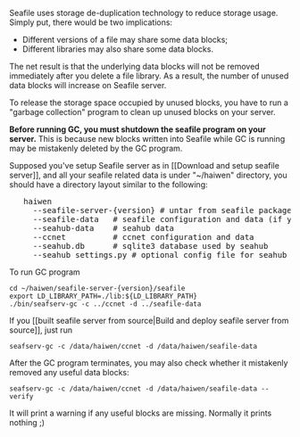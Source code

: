 Seafile uses storage de-duplication technology to reduce storage usage.
Simply put, there would be two implications:

* Different versions of a file may share some data blocks;
* Different libraries may also share some data blocks.

The net result is that the underlying data blocks will not be removed
immediately after you delete a file library. As a result, the number of
unused data blocks will increase on Seafile server.

To release the storage space occupied by unused blocks, you have to run a
"garbage collection" program to clean up unused blocks on your server.

**Before running GC, you must shutdown the seafile program on your server.**
This is because new blocks written into Seafile while GC is running may be
mistakenly deleted by the GC program.

Supposed you've setup Seafile server as in [[Download and setup seafile server]],
and all your seafile related data is under "~/haiwen" directory, you should have
a directory layout similar to the following:

<pre>
   haiwen
     --seafile-server-{version} # untar from seafile package
     --seafile-data   # seafile configuration and data (if you choose the default)
     --seahub-data    # seahub data
     --ccnet          # ccnet configuration and data 
     --seahub.db      # sqlite3 database used by seahub
     --seahub_settings.py # optional config file for seahub
</pre>

To run GC program

    cd ~/haiwen/seafile-server-{version}/seafile
    export LD_LIBRARY_PATH=./lib:${LD_LIBRARY_PATH}
    ./bin/seafserv-gc -c ../ccnet -d ../seafile-data

If you [[built seafile server from source|Build and deploy seafile server from source]],
just run

    seafserv-gc -c /data/haiwen/ccnet -d /data/haiwen/seafile-data

After the GC program terminates, you may also check whether it mistakenly removed any
useful data blocks:

    seafserv-gc -c /data/haiwen/ccnet -d /data/haiwen/seafile-data --verify

It will print a warning if any useful blocks are missing. Normally it prints nothing ;)